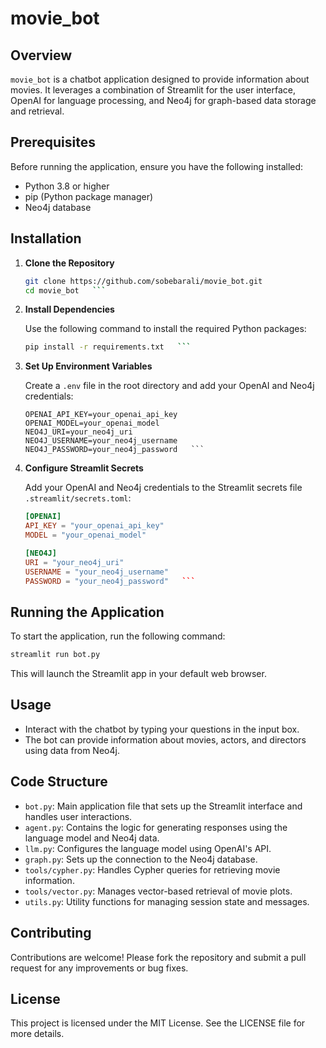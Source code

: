 # movie_bot

## Overview

`movie_bot` is a chatbot application designed to provide information about movies. It leverages a combination of Streamlit for the user interface, OpenAI for language processing, and Neo4j for graph-based data storage and retrieval.

## Prerequisites

Before running the application, ensure you have the following installed:

- Python 3.8 or higher
- pip (Python package manager)
- Neo4j database

## Installation

1. **Clone the Repository**
   ```bash
   git clone https://github.com/sobebarali/movie_bot.git
   cd movie_bot   ```

2. **Install Dependencies**

   Use the following command to install the required Python packages:
   ```bash
   pip install -r requirements.txt   ```

3. **Set Up Environment Variables**

   Create a `.env` file in the root directory and add your OpenAI and Neo4j credentials:
   ```
   OPENAI_API_KEY=your_openai_api_key
   OPENAI_MODEL=your_openai_model
   NEO4J_URI=your_neo4j_uri
   NEO4J_USERNAME=your_neo4j_username
   NEO4J_PASSWORD=your_neo4j_password   ```

4. **Configure Streamlit Secrets**

   Add your OpenAI and Neo4j credentials to the Streamlit secrets file `.streamlit/secrets.toml`:
   ```toml
   [OPENAI]
   API_KEY = "your_openai_api_key"
   MODEL = "your_openai_model"

   [NEO4J]
   URI = "your_neo4j_uri"
   USERNAME = "your_neo4j_username"
   PASSWORD = "your_neo4j_password"   ```

## Running the Application

To start the application, run the following command:

```bash
streamlit run bot.py
```

This will launch the Streamlit app in your default web browser.

## Usage

- Interact with the chatbot by typing your questions in the input box.
- The bot can provide information about movies, actors, and directors using data from Neo4j.

## Code Structure

- `bot.py`: Main application file that sets up the Streamlit interface and handles user interactions.
- `agent.py`: Contains the logic for generating responses using the language model and Neo4j data.
- `llm.py`: Configures the language model using OpenAI's API.
- `graph.py`: Sets up the connection to the Neo4j database.
- `tools/cypher.py`: Handles Cypher queries for retrieving movie information.
- `tools/vector.py`: Manages vector-based retrieval of movie plots.
- `utils.py`: Utility functions for managing session state and messages.

## Contributing

Contributions are welcome! Please fork the repository and submit a pull request for any improvements or bug fixes.

## License

This project is licensed under the MIT License. See the LICENSE file for more details.